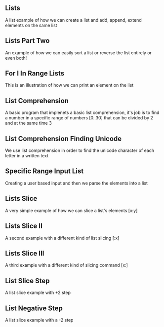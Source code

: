 Lists
----

A list example of how we can create a list and add, append, extend elements on the same list

Lists Part Two
----

An example of how we can easily sort a list or reverse the list entirely or even both!

For I In Range Lists
---

This is an illustration of how we can print an element on the list


List Comprehension
---

A basic program that implenets a basic list comprehension, it's job is to find a number in a specific range of numbers [0..30] that can be divided by 2 and at the same time 3

List Comprehension Finding Unicode
---

We use list comprehension in order to find the unicode character of each letter in a written text


Specific Range Input List
---

Creating a user based input and then we parse the elements into a list


Lists Slice
---

A very simple example of how we can slice a list's elements [x:y]


Lists Slice II
---

A second example with a different kind of list slicing [:x]


Lists Slice III
---

A third example with a different kind of slicing command [x:]


List Slice Step
---

A list slice example with +2 step

List Negative Step
---

A list slice example with a -2 step
